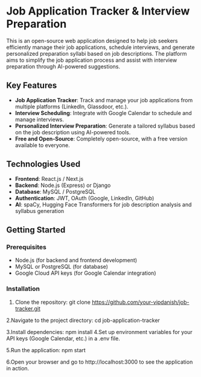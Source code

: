  # Job Application Tracker & Interview Preparation

This is an open-source web application designed to help job seekers efficiently manage their job applications, schedule interviews, and generate personalized preparation syllabi based on job descriptions. The platform aims to simplify the job application process and assist with interview preparation through AI-powered suggestions.

## Key Features
- **Job Application Tracker**: Track and manage your job applications from multiple platforms (LinkedIn, Glassdoor, etc.).
- **Interview Scheduling**: Integrate with Google Calendar to schedule and manage interviews.
- **Personalized Interview Preparation**: Generate a tailored syllabus based on the job description using AI-powered tools.
- **Free and Open-Source**: Completely open-source, with a free version available to everyone.

## Technologies Used
- **Frontend**: React.js / Next.js
- **Backend**: Node.js (Express) or Django
- **Database**: MySQL / PostgreSQL
- **Authentication**: JWT, OAuth (Google, LinkedIn, GitHub)
- **AI**: spaCy, Hugging Face Transformers for job description analysis and syllabus generation

## Getting Started

### Prerequisites
- Node.js (for backend and frontend development)
- MySQL or PostgreSQL (for database)
- Google Cloud API keys (for Google Calendar integration)

### Installation

1. Clone the repository:
         git clone https://github.com/your-vipdanish/job-tracker.git

2.Navigate to the project directory:
        cd job-application-tracker

3.Install dependencies:
        npm install
4.Set up environment variables for your API keys (Google Calendar, etc.) in a .env file.

5.Run the application:
        npm start

6.Open your browser and go to http://localhost:3000 to see the application in action.

